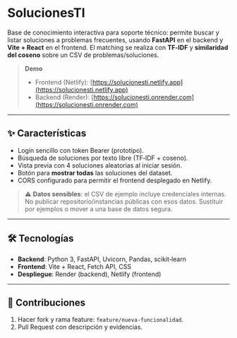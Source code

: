 # SolucionesTI

Base de conocimiento interactiva para soporte técnico: permite buscar y listar soluciones a problemas frecuentes, usando **FastAPI** en el backend y **Vite + React** en el frontend. El matching se realiza con **TF‑IDF** y **similaridad del coseno** sobre un CSV de problemas/soluciones.

> **Demo**
>
> * Frontend (Netlify): [https://solucionesti.netlify.app](https://solucionesti.netlify.app)
> * Backend (Render): [https://solucionesti.onrender.com](https://solucionesti.onrender.com)

---

## ✨ Características

* Login sencillo con token Bearer (prototipo).
* Búsqueda de soluciones por texto libre (TF‑IDF + coseno).
* Vista previa con 4 soluciones aleatorias al iniciar sesión.
* Botón para **mostrar todas** las soluciones del dataset.
* CORS configurado para permitir el frontend desplegado en Netlify.

> ⚠️ **Datos sensibles**: el CSV de ejemplo incluye credenciales internas. No publicar repositorio/instancias públicas con esos datos. Sustituir por ejemplos o mover a una base de datos segura.

---

## 🛠️ Tecnologías

* **Backend**: Python 3, FastAPI, Uvicorn, Pandas, scikit‑learn
* **Frontend**: Vite + React, Fetch API, CSS
* **Despliegue**: Render (backend), Netlify (frontend)
---

## 🤝 Contribuciones

1. Hacer fork y rama feature: `feature/nueva-funcionalidad`.
2. Pull Request con descripción y evidencias.